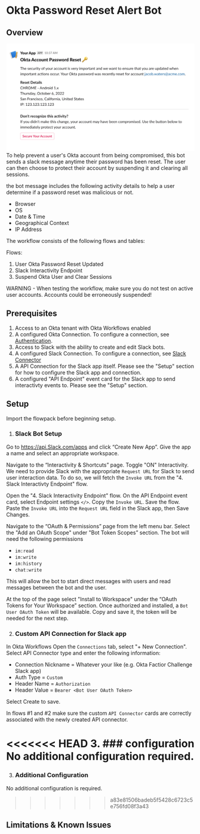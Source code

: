 # Okta Password Reset Alert Bot

## Overview
![Example](/Slack/Okta%20Password%20Reset%20Alert%20bot/Example.png)
To help prevent a user's Okta account from being compromised, this bot sends a slack message anytime their password has been reset. The user can then choose to protect their account by suspending it and clearing all sessions.

the bot message includes the following activity details to help a user determine if a password reset was malicious or not.
* Browser
* OS
* Date & Time
* Geographical Context
* IP Address

The workflow consists of the following flows and tables:

Flows:
1. User Okta Password Reset Updated
2. Slack Interactivity Endpoint
3. Suspend Okta User and Clear Sessions


WARNING - When testing the workflow, make sure you do not test on active user accounts. Accounts could be erroneously suspended!

## Prerequisites
1. Access to an Okta tenant with Okta Workflows enabled
2. A configured Okta Connection. To configure a connection, see [Authentication](https://help.okta.com/wf/en-us/Content/Topics/Workflows/connector-reference/okta/overviews/authorization.htm).
3. Access to Slack with the ability to create and edit Slack bots.
4. A configured Slack Connection. To configure a connection, see [Slack Connector](https://help.okta.com/wf/en-us/Content/Topics/Workflows/connector-reference/Slack/Slack.htm)
5. A API Connection for the Slack app itself. Please see the "Setup" section for how to configure the Slack app and connection.
6. A configured "API Endpoint" event card for the Slack app to send interactivty events to. Please see the "Setup" section.

## Setup
Import the flowpack before beginning setup.

1. ### Slack Bot Setup

Go to https://api.Slack.com/apps and click “Create New App”. Give the app a name and select an appropriate workspace.

Navigate to the “Interactivity & Shortcuts” page. Toggle "ON" Interactivity. We need to provide Slack with the appropriate `Request URL` for Slack to send user interaction data. To do so, we will fetch the `Invoke URL` from  the "4. Slack Interactivty Endpoint" flow.

Open the "4. Slack Interactivity Endpoint" flow. On the API Endpoint event card, select Endpoint settings `</>`. Copy the `Invoke URL`. Save the flow. Paste the `Invoke URL` into the `Request URL` field in the Slack app, then Save Changes.

Navigate to the “OAuth & Permissions” page from the left menu bar. Select the "Add an OAuth Scope" under "Bot Token Scopes” section. The bot will need the following permissions
* `im:read`
* `im:write`
* `im:history`
* `chat:write`

This will allow the bot to start direct messages with users and read messages between the bot and the user. 

At the top of the page select "Install to Workspace" under the “OAuth Tokens for Your Workspace” section. Once authorized and installed, a `Bot User OAuth Token` will be available. Copy and save it, the token will be needed for the next step.

2. ### Custom API Connection for Slack app
In Okta Workflows Open the `Connections` tab, select "+ New Connection". Select API Connector type and enter the following information:
* Connection Nickname = Whatever your like (e.g. Okta Factior Challenge Slack app)
* Auth Type = `Custom`
* Header Name = `Authorization`
* Header Value = `Bearer <Bot User OAuth Token>`

Select Create to save.

In flows  #1 and #2 make sure the custom `API Connector` cards are correctly associated with the newly created API connector. 

<<<<<<< HEAD
3. ### configuration
No additional configuration required. 
=======
3. ### Additional Configuration
No additional configuration is required. 
>>>>>>> a83e81506badeb5f5428c6723c5e756fd08f3a43

## Limitations & Known Issues

